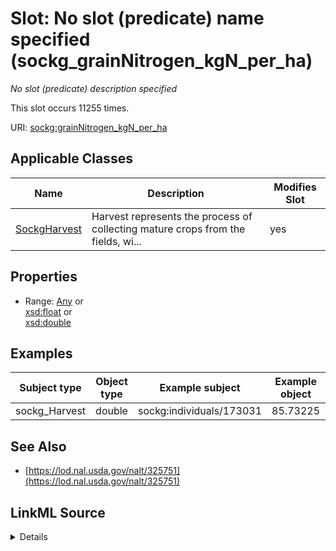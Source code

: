 

# Slot: No slot (predicate) name specified (sockg_grainNitrogen_kgN_per_ha)


_No slot (predicate) description specified_






This slot occurs 11255 times.


URI: [sockg:grainNitrogen_kgN_per_ha](https://idir.uta.edu/sockg-ontology/docs/grainNitrogen_kgN_per_ha)



<!-- no inheritance hierarchy -->





## Applicable Classes

| Name | Description | Modifies Slot |
| --- | --- | --- |
| [SockgHarvest](../classes/SockgHarvest.md) | Harvest represents the process of collecting mature crops from the fields, wi... |  yes  |







## Properties

* Range: [Any](../classes/Any.md)&nbsp;or&nbsp;<br />[xsd:float](http://www.w3.org/2001/XMLSchema#float)&nbsp;or&nbsp;<br />[xsd:double](http://www.w3.org/2001/XMLSchema#double)






## Examples

| Subject type | Object type | Example subject | Example object | Occurrences |
| --- | --- | --- | --- | --- |
| sockg_Harvest | double | sockg:individuals/173031 | 85.73225 | 11255 |


## See Also

* [https://lod.nal.usda.gov/nalt/325751](https://lod.nal.usda.gov/nalt/325751)



## LinkML Source

<details>

```yaml
name: sockg_grainNitrogen_kgN_per_ha
annotations:
  count:
    tag: count
    value: 11255
description: No slot (predicate) description specified
title: No slot (predicate) name specified
examples:
- object:
    example_object: '85.73225'
    example_object_type: double
    example_predicate: sockg:grainNitrogen_kgN_per_ha
    example_subject: sockg:individuals/173031
    example_subject_type: sockg_Harvest
from_schema: soc-kg
see_also:
- https://lod.nal.usda.gov/nalt/325751
rank: 1000
domain: sockg_Harvest
slot_uri: sockg:grainNitrogen_kgN_per_ha
alias: sockg_grainNitrogen_kgN_per_ha
domain_of:
- sockg_Harvest
range: Any
any_of:
- range: float
- range: double

```
</details>